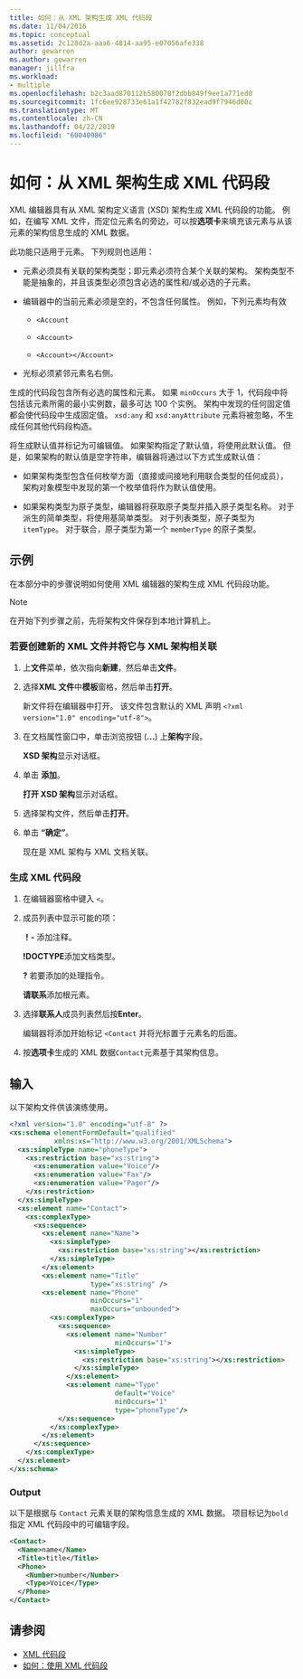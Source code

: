 ```yaml
---
title: 如何：从 XML 架构生成 XML 代码段
ms.date: 11/04/2016
ms.topic: conceptual
ms.assetid: 2c128d2a-aaa6-4814-aa95-e07056afe338
author: gewarren
ms.author: gewarren
manager: jillfra
ms.workload:
- multiple
ms.openlocfilehash: b2c3aad870112b580078f2dbb849f9ee1a771ed0
ms.sourcegitcommit: 1fc6ee928733e61a1f42782f832ead9f7946d00c
ms.translationtype: MT
ms.contentlocale: zh-CN
ms.lasthandoff: 04/22/2019
ms.locfileid: "60040986"
---
```

# <a name="how-to-generate-an-xml-snippet-from-an-xml-schema"></a>如何：从 XML 架构生成 XML 代码段

XML 编辑器具有从 XML 架构定义语言 (XSD) 架构生成 XML 代码段的功能。 例如，在编写 XML 文件，而定位元素名的旁边，可以按**选项卡**来填充该元素与从该元素的架构信息生成的 XML 数据。

此功能只适用于元素。 下列规则也适用：

- 元素必须具有关联的架构类型；即元素必须符合某个关联的架构。 架构类型不能是抽象的，并且该类型必须包含必选的属性和/或必选的子元素。

- 编辑器中的当前元素必须是空的，不包含任何属性。 例如，下列元素均有效

    - `<Account`

    - `<Account>`

    - `<Account></Account>`

- 光标必须紧邻元素名右侧。

生成的代码段包含所有必选的属性和元素。 如果 `minOccurs` 大于 1，代码段中将包括该元素所需的最小实例数，最多可达 100 个实例。 架构中发现的任何固定值都会使代码段中生成固定值。 `xsd:any` 和 `xsd:anyAttribute` 元素将被忽略，不生成任何其他代码段构造。

将生成默认值并标记为可编辑值。 如果架构指定了默认值，将使用此默认值。 但是，如果架构的默认值是空字符串，编辑器将通过以下方式生成默认值：

- 如果架构类型包含任何枚举方面（直接或间接地利用联合类型的任何成员），架构对象模型中发现的第一个枚举值将作为默认值使用。

- 如果架构类型为原子类型，编辑器将获取原子类型并插入原子类型名称。 对于派生的简单类型，将使用基简单类型。 对于列表类型，原子类型为 `itemType`。 对于联合，原子类型为第一个 `memberType` 的原子类型。

## <a name="example"></a>示例

 在本部分中的步骤说明如何使用 XML 编辑器的架构生成 XML 代码段功能。

> [!NOTE]
> 在开始下列步骤之前，先将架构文件保存到本地计算机上。

### <a name="to-create-a-new-xml-file-and-associate-it-with-an-xml-schema"></a>若要创建新的 XML 文件并将它与 XML 架构相关联

1. 上**文件**菜单，依次指向**新建**，然后单击**文件**。

2. 选择**XML 文件**中**模板**窗格，然后单击**打开**。

     新文件将在编辑器中打开。 该文件包含默认的 XML 声明 `<?xml version="1.0" encoding="utf-8">`。

3. 在文档属性窗口中，单击浏览按钮 (**...**) 上**架构**字段。

     **XSD 架构**显示对话框。

4. 单击 **添加**。

     **打开 XSD 架构**显示对话框。

5. 选择架构文件，然后单击**打开**。

6. 单击 **“确定”**。

     现在是 XML 架构与 XML 文档关联。

### <a name="to-generate-an-xml-snippet"></a>生成 XML 代码段

1. 在编辑器窗格中键入 `<`。

2. 成员列表中显示可能的项：

     **！-** 添加注释。

     **!DOCTYPE**添加文档类型。

     **?** 若要添加的处理指令。

     **请联系**添加根元素。

3. 选择**联系人**成员列表然后按**Enter**。

     编辑器将添加开始标记 `<Contact` 并将光标置于元素名的后面。

4. 按**选项卡**生成的 XML 数据`Contact`元素基于其架构信息。

## <a name="input"></a>输入

 以下架构文件供该演练使用。

```xml
<?xml version="1.0" encoding="utf-8" ?>
<xs:schema elementFormDefault="qualified"
           xmlns:xs="http://www.w3.org/2001/XMLSchema">
  <xs:simpleType name="phoneType">
    <xs:restriction base="xs:string">
      <xs:enumeration value="Voice"/>
      <xs:enumeration value="Fax"/>
      <xs:enumeration value="Pager"/>
    </xs:restriction>
  </xs:simpleType>
  <xs:element name="Contact">
    <xs:complexType>
      <xs:sequence>
        <xs:element name="Name">
          <xs:simpleType>
            <xs:restriction base="xs:string"></xs:restriction>
          </xs:simpleType>
        </xs:element>
        <xs:element name="Title"
                    type="xs:string" />
        <xs:element name="Phone"
                    minOccurs="1"
                    maxOccurs="unbounded">
          <xs:complexType>
            <xs:sequence>
              <xs:element name="Number"
                          minOccurs="1">
                <xs:simpleType>
                  <xs:restriction base="xs:string"></xs:restriction>
                </xs:simpleType>
              </xs:element>
              <xs:element name="Type"
                          default="Voice"
                          minOccurs="1"
                          type="phoneType"/>
            </xs:sequence>
          </xs:complexType>
        </xs:element>
      </xs:sequence>
    </xs:complexType>
  </xs:element>
</xs:schema>
```

### <a name="output"></a>Output

 以下是根据与 `Contact` 元素关联的架构信息生成的 XML 数据。 项目标记为`bold`指定 XML 代码段中的可编辑字段。

```xml
<Contact>
  <Name>name</Name>
  <Title>title</Title>
  <Phone>
    <Number>number</Number>
    <Type>Voice</Type>
  </Phone>
</Contact>
```

## <a name="see-also"></a>请参阅

- [XML 代码段](../xml-tools/xml-snippets.md)
- [如何：使用 XML 代码段](../xml-tools/how-to-use-xml-snippets.md)